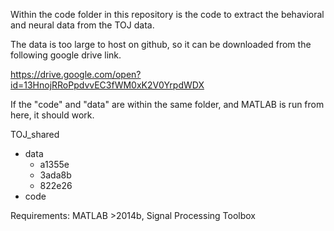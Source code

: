 Within the code folder in this repository is the code to 
extract the behavioral and neural data from the TOJ data. 

The data is too large to host on github, so it can be 
downloaded from the following google drive link.

https://drive.google.com/open?id=13HnojRRoPpdvvEC3fWM0xK2V0YrpdWDX

If the "code" and "data" are within the same folder, and MATLAB 
is run from here, it should work.

TOJ_shared
- data
    - a1355e
    - 3ada8b
    - 822e26
- code

Requirements: MATLAB >2014b, Signal Processing Toolbox
